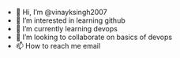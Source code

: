 - 👋 Hi, I’m @vinayksingh2007
- 👀 I’m interested in learning github
- 🌱 I’m currently learning devops
- 💞️ I’m looking to collaborate on basics of devops
- 📫 How to reach me email

<!---
vinayksingh2007/vinayksingh2007 is a ✨ special ✨ repository because its `README.md` (this file) appears on your GitHub profile.
You can click the Preview link to take a look at your changes.
--->
